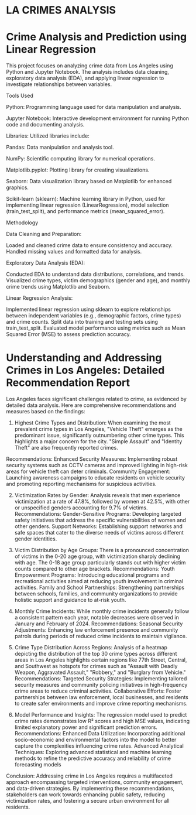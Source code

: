 # LA CRIMES ANALYSIS
# Crime Analysis and Prediction using Linear Regression
This project focuses on analyzing crime data from Los Angeles using Python and Jupyter Notebook. The analysis includes data cleaning, exploratory data analysis (EDA), and applying linear regression to investigate relationships between variables.

Tools Used

Python: Programming language used for data manipulation and analysis.

Jupyter Notebook: Interactive development environment for running Python code and documenting analysis.

Libraries: Utilized libraries include:

Pandas: Data manipulation and analysis tool.

NumPy: Scientific computing library for numerical operations.

Matplotlib.pyplot: Plotting library for creating visualizations.

Seaborn: Data visualization library based on Matplotlib for enhanced graphics.

Scikit-learn (sklearn): Machine learning library in Python, used for implementing linear regression (LinearRegression), model selection (train_test_split), and performance metrics (mean_squared_error).

Methodology

Data Cleaning and Preparation:

Loaded and cleaned crime data to ensure consistency and accuracy.
Handled missing values and formatted data for analysis.

Exploratory Data Analysis (EDA):

Conducted EDA to understand data distributions, correlations, and trends.
Visualized crime types, victim demographics (gender and age), and monthly crime trends using Matplotlib and Seaborn.

Linear Regression Analysis:

Implemented linear regression using sklearn to explore relationships between independent variables (e.g., demographic factors, crime types) and crime counts.
Split data into training and testing sets using train_test_split.
Evaluated model performance using metrics such as Mean Squared Error (MSE) to assess prediction accuracy.


# Understanding and Addressing Crimes in Los Angeles: Detailed Recommendation Report

Los Angeles faces significant challenges related to crime, as evidenced by detailed data analysis. Here are comprehensive recommendations and measures based on the findings:

1. Highest Crime Types and Distribution:
When examining the most prevalent crime types in Los Angeles, "Vehicle Theft" emerges as the predominant issue, significantly outnumbering other crime types. This highlights a major concern for the city. "Simple Assault" and "Identity Theft" are also frequently reported crimes.

Recommendations:
Enhanced Security Measures: Implementing robust security systems such as CCTV cameras and improved lighting in high-risk areas for vehicle theft can deter criminals.
Community Engagement: Launching awareness campaigns to educate residents on vehicle security and promoting reporting mechanisms for suspicious activities.


2. Victimization Rates by Gender:
Analysis reveals that men experience victimization at a rate of 47.8%, followed by women at 42.5%, with other or unspecified genders accounting for 9.7% of victims.
Recommendations:
Gender-Sensitive Programs: Developing targeted safety initiatives that address the specific vulnerabilities of women and other genders.
Support Networks: Establishing support networks and safe spaces that cater to the diverse needs of victims across different gender identities.


3. Victim Distribution by Age Groups:
There is a pronounced concentration of victims in the 0-20 age group, with victimization sharply declining with age. The 0-18 age group particularly stands out with higher victim counts compared to other age brackets.
Recommendations:
Youth Empowerment Programs: Introducing educational programs and recreational activities aimed at reducing youth involvement in criminal activities.
Family and School Partnerships: Strengthening partnerships between schools, families, and community organizations to provide holistic support and guidance to at-risk youth.

4. Monthly Crime Incidents:
While monthly crime incidents generally follow a consistent pattern each year, notable decreases were observed in January and February of 2024.
Recommendations:
Seasonal Security Adjustments: Enhancing law enforcement presence and community patrols during periods of reduced crime incidents to maintain vigilance.

5. Crime Type Distribution Across Regions:
Analysis of a heatmap depicting the distribution of the top 30 crime types across different areas in Los Angeles highlights certain regions like 77th Street, Central, and Southwest as hotspots for crimes such as "Assault with Deadly Weapon, Aggravated Assault," "Robbery," and "Burglary from Vehicle."
Recommendations:
Targeted Security Strategies: Implementing tailored security measures and community policing initiatives in high-frequency crime areas to reduce criminal activities.
Collaborative Efforts: Foster partnerships between law enforcement, local businesses, and residents to create safer environments and improve crime reporting mechanisms.

6. Model Performance and Insights:
The regression model used to predict crime rates demonstrates low R² scores and high MSE values, indicating limited explanatory power and significant prediction errors.
Recommendations:
Enhanced Data Utilization: Incorporating additional socio-economic and environmental factors into the model to better capture the complexities influencing crime rates.
Advanced Analytical Techniques: Exploring advanced statistical and machine learning methods to refine the predictive accuracy and reliability of crime forecasting models


Conclusion:
Addressing crime in Los Angeles requires a multifaceted approach encompassing targeted interventions, community engagement, and data-driven strategies. By implementing these recommendations, stakeholders can work towards enhancing public safety, reducing victimization rates, and fostering a secure urban environment for all residents.
